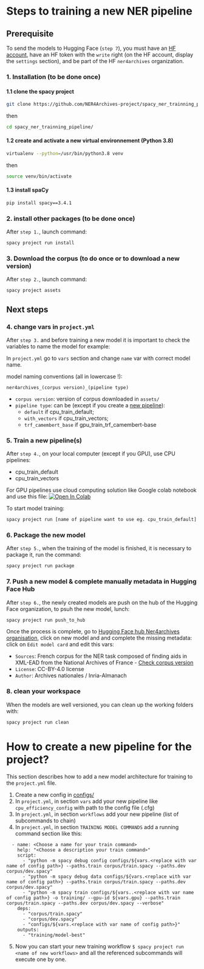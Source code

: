# Steps to training a new NER pipeline 

## Prerequisite

To send the models to Hugging Face (`step 7`), you must have an [HF account](https://huggingface.co/), have an HF token with the `write` right (on the HF account, display the `settings` section), and be part of the HF `ner4archives` organization.

### 1. Installation (to be done once)

#### 1.1 clone the spacy project

```bash
git clone https://github.com/NER4Archives-project/spacy_ner_trainning_pipeline.git
```
then 

```bash
cd spacy_ner_trainning_pipeline/
```

#### 1.2 create and activate a new virtual environnement (Python 3.8)

```bash
virtualenv --python=/usr/bin/python3.8 venv
```

then 

```bash
source venv/bin/activate
```

#### 1.3 install spaCy

```bash
pip install spacy==3.4.1
```

### 2. install other packages (to be done once)

After `step 1.`, launch command:

```bash
spacy project run install
```

### 3. Download the corpus (to do once or to download a new version)

After `step 2.`, launch command:

```bash
spacy project assets
```

## Next steps

### 4. change vars in `project.yml`

After `step 3.` and before training a new model it is important to check the variables to name the model for example:

In `project.yml` go to `vars` section and change `name` var with correct model name.

model naming conventions (all in lowercase !):

`ner4archives_(corpus version)_(pipeline type)`

- `corpus version`: version of corpus downloaded in `assets/`
- `pipeline type`: can be (except if you create a [new pipeline](#how-to-create-a-new-pipeline-for-the-project?)):
   - `default` if cpu_train_default; 
   - `with_vectors` if cpu_train_vectors; 
   - `trf_camembert_base` if gpu_train_trf_camembert-base

### 5. Train a new pipeline(s) 

After `step 4.`, on your local computer (except if you GPU), use CPU pipelines:

- cpu_train_default
- cpu_train_vectors

For GPU pipelines use cloud computing solution like Google colab notebook and use this file: [![Open In Colab](https://colab.research.google.com/assets/colab-badge.svg)](https://colab.research.google.com/drive/1nn9LxeYfpjd9GJjyTh1tiCLbiTqo2zO6?usp=sharing)

To start model training:

```bash
spacy project run [name of pipeline want to use eg. cpu_train_default]
```

### 6. Package the new model

After `step 5.`, when the training of the model is finished, it is necessary to package it, run the command:

```bash
spacy project run package
```

### 7. Push a new model & complete manually metadata in Hugging Face Hub

After `step 6.`, the newly created models are push on the hub of the Hugging Face organization, to psuh the new model, lunch:

```bash
spacy project run push_to_hub
```

Once the process is complete, go to [Hugging Face hub Ner4archives organisation](https://huggingface.co/ner4archives), click on new model and 
and complete the missing metadata:
click on `Edit model card` and edit this vars:

- `Sources`: French corpus for the NER task composed of finding aids in XML-EAD from the National Archives of France - [Check corpus version](https://github.com/NER4Archives-project/Corpus_TrainingData)
- `License`: CC-BY-4.0 license
- `Author`: Archives nationales / Inria-Almanach

### 8. clean your workspace

When the models are well versioned, you can clean up the working folders with:

```bash
spacy project run clean
```

# How to create a new pipeline for the project?

This section describes how to add a new model architecture for training to the `project.yml` file.

1) Create a new config in [configs/](./configs)
2) In `project.yml`, in section `vars` add your new pipeline like `cpu_efficiency_config` with path to the config file (.cfg)
3) In `project.yml`, in section `workflows` add your new pipeline (list of subcommands to chain)
4) In `project.yml`, in section `TRAINING MODEL COMMANDS` add a running command section like this: 

```
  - name: <Choose a name for your train command>
    help: "<Choose a description your train command>"
    script:
      - "python -m spacy debug config configs/${vars.<replace with var name of config path>} --paths.train corpus/train.spacy --paths.dev corpus/dev.spacy"
      - "python -m spacy debug data configs/${vars.<replace with var name of config path>} --paths.train corpus/train.spacy --paths.dev corpus/dev.spacy"
      - "python -m spacy train configs/${vars..<replace with var name of config path>} -o training/ --gpu-id ${vars.gpu} --paths.train corpus/train.spacy --paths.dev corpus/dev.spacy --verbose"
    deps:
      - "corpus/train.spacy"
      - "corpus/dev.spacy"
      - "configs/${vars.<replace with var name of config path>}"
    outputs:
      - "training/model-best"
```
5) Now you can start your new training workflow `$ spacy project run <name of new workflows>` and all the referenced subcommands will execute one by one.